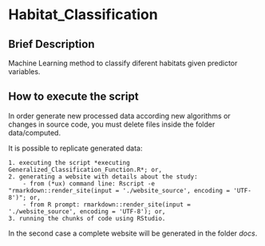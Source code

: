 # Habitat_Classification

## Brief Description

Machine Learning method to classify diferent habitats given predictor variables.


## How to execute the script

In order generate new processed data according new algorithms or changes in source code, you must delete files inside the folder data/computed.

It is possible to replicate generated data:

    1. executing the script *executing Generalized_Classification_Function.R*; or,
    2. generating a website with details about the study:
        - from (*ux) command line: Rscript -e "rmarkdown::render_site(input = './website_source', encoding = 'UTF-8')"; or,
        - from R prompt: rmarkdown::render_site(input = './website_source', encoding = 'UTF-8'); or,
    3. running the chunks of code using RStudio.
    
In the second case a complete website will be generated in the folder *docs*.
